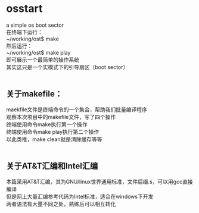 # osstart

a simple os boot sector<br>
在终端下运行：<br>
~/working/ost$ make<br>
然后运行：<br>
~/working/ost$ make play<br>
即可展示一个最简单的操作系统<br>
其实这只是一个实模式下的引导扇区（boot sector）<br>
<br>
## 关于makefile：

maekfile文件是终端命令的一个集合，帮助我们批量编译程序<br>
观察本次项目中的makefile文件，写了四个操作<br>
终端使用命令make执行第一个操作<br>
终端使用命令make play执行第二个操作<br>
以此类推，make clean就是清除缓存等等<br>
<br>
## 关于AT&T汇编和Intel汇编

本篇采用AT&T汇编，其为GNU/linux世界通用标准，文件后缀.s，可以用gcc直接编译<br>
但是网上大量汇编参考代码为Intel标准，适合在windows下开发<br>
两者语法有大量不同之处，熟练后可以相互转化<br>
